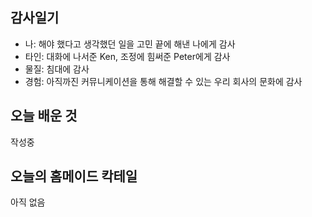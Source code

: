 ## 감사일기

- 나: 해야 했다고 생각했던 일을 고민 끝에 해낸 나에게 감사
- 타인: 대화에 나서준 Ken, 조정에 힘써준 Peter에게 감사
- 물질: 침대에 감사
- 경험: 아직까진 커뮤니케이션을 통해 해결할 수 있는 우리 회사의 문화에 감사

## 오늘 배운 것

작성중

## 오늘의 홈메이드 칵테일

아직 없음
